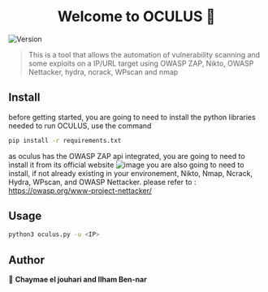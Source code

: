 <h1 align="center">Welcome to OCULUS 👋</h1>
<p>
  <img alt="Version" src="https://img.shields.io/badge/version-beta 1.0-blue.svg?cacheSeconds=2592000" />
</p>

> This is a tool that allows the automation of vulnerability scanning and some exploits on a IP/URL target using OWASP ZAP, Nikto, OWASP Nettacker, hydra, ncrack, WPscan and nmap 

## Install

before getting started, you are going to need to install the python libraries needed to run OCULUS, use the command
```sh
pip install -r requirements.txt
```
as oculus has the OWASP ZAP api integrated, you are going to need to install it from its official website 
![image](https://user-images.githubusercontent.com/67756131/141386649-b4220af5-7374-45ce-98eb-e1c0c97b5d15.png)
you are also going to need to install, if not already existing in your environement, Nikto, Nmap, Ncrack, Hydra, WPscan, and OWASP Nettacker.
please refer to : https://owasp.org/www-project-nettacker/
## Usage

```sh
python3 oculus.py -u <IP>
```

## Author

👤 **Chaymae el jouhari and Ilham Ben-nar**
